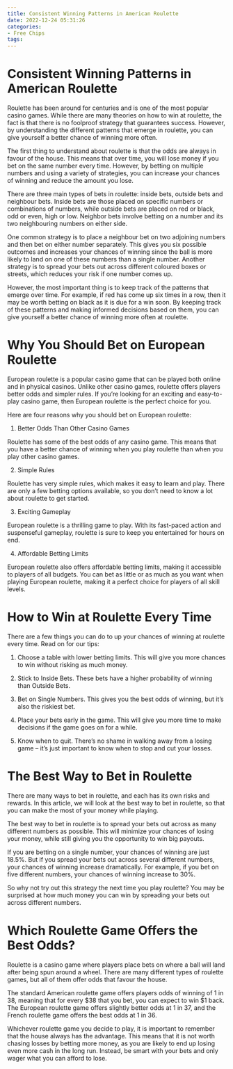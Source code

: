 ```yaml
---
title: Consistent Winning Patterns in American Roulette
date: 2022-12-24 05:31:26
categories:
- Free Chips
tags:
---
```



#  Consistent Winning Patterns in American Roulette

Roulette has been around for centuries and is one of the most popular casino games. While there are many theories on how to win at roulette, the fact is that there is no foolproof strategy that guarantees success. However, by understanding the different patterns that emerge in roulette, you can give yourself a better chance of winning more often.

The first thing to understand about roulette is that the odds are always in favour of the house. This means that over time, you will lose money if you bet on the same number every time. However, by betting on multiple numbers and using a variety of strategies, you can increase your chances of winning and reduce the amount you lose.

There are three main types of bets in roulette: inside bets, outside bets and neighbour bets. Inside bets are those placed on specific numbers or combinations of numbers, while outside bets are placed on red or black, odd or even, high or low. Neighbor bets involve betting on a number and its two neighbouring numbers on either side.

One common strategy is to place a neighbour bet on two adjoining numbers and then bet on either number separately. This gives you six possible outcomes and increases your chances of winning since the ball is more likely to land on one of these numbers than a single number. Another strategy is to spread your bets out across different coloured boxes or streets, which reduces your risk if one number comes up.

However, the most important thing is to keep track of the patterns that emerge over time. For example, if red has come up six times in a row, then it may be worth betting on black as it is due for a win soon. By keeping track of these patterns and making informed decisions based on them, you can give yourself a better chance of winning more often at roulette.

#  Why You Should Bet on European Roulette 

European roulette is a popular casino game that can be played both online and in physical casinos. Unlike other casino games, roulette offers players better odds and simpler rules. If you’re looking for an exciting and easy-to-play casino game, then European roulette is the perfect choice for you.

Here are four reasons why you should bet on European roulette:

1. Better Odds Than Other Casino Games

Roulette has some of the best odds of any casino game. This means that you have a better chance of winning when you play roulette than when you play other casino games.

2. Simple Rules

Roulette has very simple rules, which makes it easy to learn and play. There are only a few betting options available, so you don’t need to know a lot about roulette to get started.

3. Exciting Gameplay

European roulette is a thrilling game to play. With its fast-paced action and suspenseful gameplay, roulette is sure to keep you entertained for hours on end.

4. Affordable Betting Limits

European roulette also offers affordable betting limits, making it accessible to players of all budgets. You can bet as little or as much as you want when playing European roulette, making it a perfect choice for players of all skill levels.

#  How to Win at Roulette Every Time 

There are a few things you can do to up your chances of winning at roulette every time. Read on for our tips:

1. Choose a table with lower betting limits. This will give you more chances to win without risking as much money.

2. Stick to Inside Bets. These bets have a higher probability of winning than Outside Bets.

3. Bet on Single Numbers. This gives you the best odds of winning, but it’s also the riskiest bet.

4. Place your bets early in the game. This will give you more time to make decisions if the game goes on for a while.

5. Know when to quit. There’s no shame in walking away from a losing game – it’s just important to know when to stop and cut your losses.

#  The Best Way to Bet in Roulette 

There are many ways to bet in roulette, and each has its own risks and rewards. In this article, we will look at the best way to bet in roulette, so that you can make the most of your money while playing.

The best way to bet in roulette is to spread your bets out across as many different numbers as possible. This will minimize your chances of losing your money, while still giving you the opportunity to win big payouts.

If you are betting on a single number, your chances of winning are just 18.5%. But if you spread your bets out across several different numbers, your chances of winning increase dramatically. For example, if you bet on five different numbers, your chances of winning increase to 30%.

So why not try out this strategy the next time you play roulette? You may be surprised at how much money you can win by spreading your bets out across different numbers.

#  Which Roulette Game Offers the Best Odds?

Roulette is a casino game where players place bets on where a ball will land after being spun around a wheel. There are many different types of roulette games, but all of them offer odds that favour the house.

The standard American roulette game offers players odds of winning of 1 in 38, meaning that for every $38 that you bet, you can expect to win $1 back. The European roulette game offers slightly better odds at 1 in 37, and the French roulette game offers the best odds at 1 in 36.

Whichever roulette game you decide to play, it is important to remember that the house always has the advantage. This means that it is not worth chasing losses by betting more money, as you are likely to end up losing even more cash in the long run. Instead, be smart with your bets and only wager what you can afford to lose.